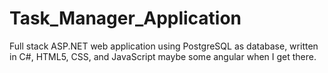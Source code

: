 # Task_Manager_Application
Full stack ASP.NET web application using PostgreSQL as database, written in C#, HTML5, CSS, and JavaScript maybe some angular when I get there. 
